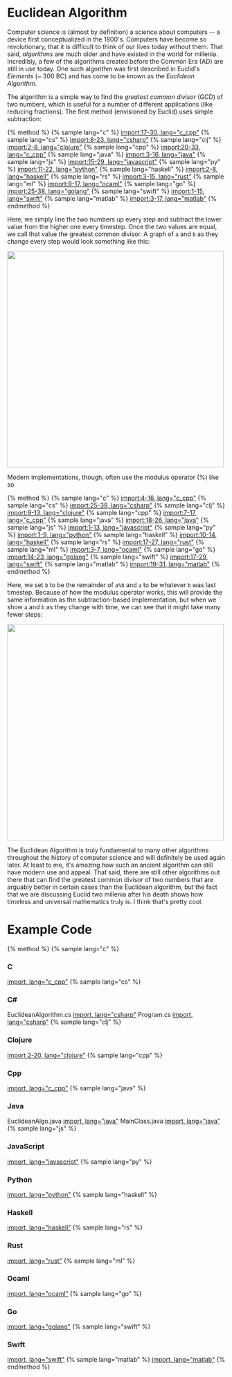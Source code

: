 # Euclidean Algorithm

Computer science is (almost by definition) a science about computers -- a device first conceptualized in the 1800's. Computers have become so revolutionary, that it is difficult to think of our lives today without them. That said, *algorithms* are much older and have existed in the world for millenia. Incredibly, a few of the algorithms created before the Common Era (AD) are still in use today. One such algorithm was first described in Euclid's *Elements* (~ 300 BC) and has come to be known as the *Euclidean Algorithm*.

The algorithm is a simple way to find the *greatest common divisor* (GCD) of two numbers, which is useful for a number of different applications (like reducing fractions). The first method (envisioned by Euclid) uses simple subtraction:

{% method %}
{% sample lang="c" %}
[import:17-30, lang="c_cpp"](code/c/euclidean_example.c)
{% sample lang="cs" %}
[import:8-23, lang="csharp"](code/csharp/EuclideanAlgorithm.cs)
{% sample lang="clj" %}
[import:2-8, lang="clojure"](code/clojure/euclidean_example.clj)
{% sample lang="cpp" %}
[import:20-33, lang="c_cpp"](code/c++/euclidean.cpp)
{% sample lang="java" %}
[import:3-16, lang="java"](code/java/EuclideanAlgo.java)
{% sample lang="js" %}
[import:15-29, lang="javascript"](code/javascript/euclidean_example.js)
{% sample lang="py" %}
[import:11-22, lang="python"](code/python/euclidean_example.py)
{% sample lang="haskell" %}
[import:2-8, lang="haskell"](code/haskell/euclidean_example.hs)
{% sample lang="rs" %}
[import:3-15, lang="rust"](code/rust/euclidean_example.rs)
{% sample lang="ml" %}
[import:9-17, lang="ocaml"](code/ocaml/euclidean_example.ml)
{% sample lang="go" %}
[import:25-38, lang="golang"](code/go/euclidean.go)
{% sample lang="swift" %}
[import:1-15, lang="swift"](code/swift/euclidean_algorithm.swift)
{% sample lang="matlab" %}
[import:3-17, lang="matlab"](code/matlab/euclidean.m)
{% endmethod %}

Here, we simply line the two numbers up every step and subtract the lower value from the higher one every timestep. Once the two values are equal, we call that value the greatest common divisor. A graph of `a` and `b` as they change every step would look something like this:

<p>
    <img  class="center" src="res/subtraction.png" width="500" />
</p>

Modern implementations, though, often use the modulus operator (%) like so

{% method %}
{% sample lang="c" %}
[import:4-16, lang="c_cpp"](code/c/euclidean_example.c)
{% sample lang="cs" %}
[import:25-39, lang="csharp"](code/csharp/EuclideanAlgorithm.cs)
{% sample lang="clj" %}
[import:9-13, lang="clojure"](code/clojure/euclidean_example.clj)
{% sample lang="cpp" %}
[import:7-17, lang="c_cpp"](code/c++/euclidean.cpp)
{% sample lang="java" %}
[import:18-26, lang="java"](code/java/EuclideanAlgo.java)
{% sample lang="js" %}
[import:1-13, lang="javascript"](code/javascript/euclidean_example.js)
{% sample lang="py" %}
[import:1-9, lang="python"](code/python/euclidean_example.py)
{% sample lang="haskell" %}
[import:10-14, lang="haskell"](code/haskell/euclidean_example.hs)
{% sample lang="rs" %}
[import:17-27, lang="rust"](code/rust/euclidean_example.rs)
{% sample lang="ml" %}
[import:3-7, lang="ocaml"](code/ocaml/euclidean_example.ml)
{% sample lang="go" %}
[import:14-23, lang="golang"](code/go/euclidean.go)
{% sample lang="swift" %}
[import:17-29, lang="swift"](code/swift/euclidean_algorithm.swift)
{% sample lang="matlab" %}
[import:19-31, lang="matlab"](code/matlab/euclidean.m)
{% endmethod %}

Here, we set `b` to be the remainder of `a%b` and `a` to be whatever `b` was last timestep. Because of how the modulus operator works, this will provide the same information as the subtraction-based implementation, but when we show `a` and `b` as they change with time, we can see that it might take many fewer steps:

<p>
    <img  class="center" src="res/modulus.png" width="500" />
</p>

The Euclidean Algorithm is truly fundamental to many other algorithms throughout the history of computer science and will definitely be used again later. At least to me, it's amazing how such an ancient algorithm can still have modern use and appeal. That said, there are still other algorithms out there that can find the greatest common divisor of two numbers that are arguably better in certain cases than the Euclidean algorithm, but the fact that we are discussing Euclid two millenia after his death shows how timeless and universal mathematics truly is. I think that's pretty cool.

# Example Code

{% method %}
{% sample lang="c" %}
### C
[import, lang="c_cpp"](code/c/euclidean_example.c)
{% sample lang="cs" %}
### C# #
EuclideanAlgorithm.cs
[import, lang="csharp"](code/csharp/EuclideanAlgorithm.cs)
Program.cs
[import, lang="csharp"](code/csharp/Program.cs)
{% sample lang="clj" %}
### Clojure
[import 2-20, lang="clojure"](code/clojure/euclidean_example.clj)
{% sample lang="cpp" %}
### Cpp
[import, lang="c_cpp"](code/c++/euclidean.cpp)
{% sample lang="java" %}
### Java
EuclideanAlgo.java
[import, lang="java"](code/java/EuclideanAlgo.java)
MainClass.java
[import, lang="java"](code/java/MainClass.java)
{% sample lang="js" %}
### JavaScript
[import, lang="javascript"](code/javascript/euclidean_example.js)
{% sample lang="py" %}
### Python
[import, lang="python"](code/python/euclidean_example.py)
{% sample lang="haskell" %}
### Haskell
[import, lang="haskell"](code/haskell/euclidean_example.hs)
{% sample lang="rs" %}
### Rust
[import, lang="rust"](code/rust/euclidean_example.rs)
{% sample lang="ml" %}
### Ocaml
[import, lang="ocaml"](code/ocaml/euclidean_example.ml)
{% sample lang="go" %}
### Go
[import, lang="golang"](code/go/euclidean.go)
{% sample lang="swift" %}
### Swift
[import, lang="swift"](code/swift/euclidean_algorithm.swift)
{% sample lang="matlab" %}
[import, lang="matlab"](code/matlab/euclidean.m)
{% endmethod %}


<script>
MathJax.Hub.Queue(["Typeset",MathJax.Hub]);
</script>
$$
\newcommand{\d}{\mathrm{d}}
\newcommand{\bff}{\boldsymbol{f}}
\newcommand{\bfg}{\boldsymbol{g}}
\newcommand{\bfp}{\boldsymbol{p}}
\newcommand{\bfq}{\boldsymbol{q}}
\newcommand{\bfx}{\boldsymbol{x}}
\newcommand{\bfu}{\boldsymbol{u}}
\newcommand{\bfv}{\boldsymbol{v}}
\newcommand{\bfA}{\boldsymbol{A}}
\newcommand{\bfB}{\boldsymbol{B}}
\newcommand{\bfC}{\boldsymbol{C}}
\newcommand{\bfM}{\boldsymbol{M}}
\newcommand{\bfJ}{\boldsymbol{J}}
\newcommand{\bfR}{\boldsymbol{R}}
\newcommand{\bfT}{\boldsymbol{T}}
\newcommand{\bfomega}{\boldsymbol{\omega}}
\newcommand{\bftau}{\boldsymbol{\tau}}
$$
